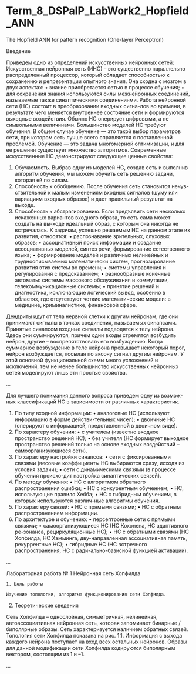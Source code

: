 # Term_8_DSPaIP_LabWork2_Hopfield_ANN
The Hopfield ANN for pattern recognition (One-layer Perceptron)

Введение

Приведем одно из определений искусственных нейронных сетей:
Искусственная нейронная сеть (ИНС) – это существенно параллельно распределенный процессор, который обладает способностью к сохранению и репрезентации опытного знания. Она сходна с мозгом в двух аспектах:
•	знание приобретается сетью в процессе обучения;
•	для сохранения знания используются силы межнейронных соединений, называемые также синаптическими соединениями.
Работа нейронной сети (НС) состоит в преобразовании входных сигна-лов во времени, в результате чего меняется внутреннее состояние сети и формируются выходные воздействия. Обычно НС оперирует цифровыми, а не символьными величинами. Большинство моделей НС требуют обучения. В общем случае обучение — это такой выбор параметров сети, при котором сеть лучше всего справляется с поставленной проблемой. Обучение — это задача многомерной оптимизации, и для ее решения существует множество алгоритмов.
Современные искусственные НС демонстрируют следующие ценные свойства:
1. Обучаемость. Выбрав одну из моделей НС, создав сеть и выполнив алгоритм обучения, мы можем обучить сеть решению задачи, которая ей по силам. 
2. Способность к обобщению. После обучения сеть становится нечув-ствительной к малым изменениям входных сигналов (шуму или вариациям входных образов) и дает правильный результат на выходе.
3. Способность к абстрагированию. Если предъявить сети несколько искаженных вариантов входного образа, то сеть сама может создать на вы-ходе идеальный образ, с которым она никогда не встречалась.
К задачам, успешно решаемым НС на данном этапе их развития, относятся:
•	распознавание зрительных, слуховых образов;
•	ассоциативный поиск информации и создание ассоциативных моделей, синтез речи, формирование естественного языка;
•	формирование моделей и различных нелинейных и трудноописываемых математически систем, прогнозирование развития этих систем во времени;
•	системы управления и регулирования с предсказанием;
•	разнообразные конечные автоматы: системы массового обслуживания и коммутации, телекоммуникационные системы;
•	принятие решений и диагностика, исключающие логический вывод, особенно в областях, где отсутствуют четкие математические модели: в медицине, криминалистике, финансовой сфере.

Дендриты идут от тела нервной клетки к другим нейронам, где они принимают сигналы в точках соединения, называемых синапсами. Принятые синапсом входные сигналы подводятся к телу нейрона. Здесь они суммируются, причем одни входы стремятся возбудить нейрон, другие – воспрепятствовать его возбуждению. Когда суммарное возбуждение в теле нейрона превышает некоторый порог, нейрон возбуждается, посылая по аксону сигнал другим нейронам. У этой основной функциональной схемы много усложнений и исключений, тем не менее большинство искусственных нейронных сетей моделируют лишь эти простые свойства.

...

Для лучшего понимания данного вопроса приведем одну из возмож-ных классификаций НС в зависимости от различных характеристик.
1.	По типу входной информации:
•	аналоговые НС (используют информацию в форме действи-тельных чисел);
•	двоичные НС (оперируют с информацией, представленной в двоичном виде).
2.	По характеру обучения:
•	с учителем (известно входное пространство решений НС);
•	без учителя (НС формирует выходное пространство решений только на основе входных воздействий – самоорганизующиеся сети).
3.	По характеру настройки синапсов:
•	сети с фиксированными связями (весовые коэффициенты НС выбираются сразу, исходя из условия задачи);
•	сети с динамическими связями (в процессе обучения происхо-дит настройка синаптических связей).
4.	По методу обучения:
•	НС с алгоритмом обратного распространения ошибки;
•	НС с конкурентным обучением;
•	НС, использующие правило Хебба;
•	НС с гибридным обучением, в которых используются различ-ные алгоритмы обучения.
5.	По характеру связей:
•	НС с прямыми связями;
•	НС с обратным распространением информации.
6.	По архитектуре и обучению:
•	персептронные сети с прямыми связями;
•	самоорганизующиеся НС (НС Кохонена, НС адаптивного ре-зонанса, рециркуляционные НС);
•	НС с обратными связями (НС Хопфилда, НС Хэмминга, дву-направленная ассоциативная память, рекуррентные НС);
•	гибридные НС (НС встречного распространения, НС с ради-ально-базисной функцией активации).

...

Лабораторная работа № 1
Нейронная сеть Хопфилда

	1. Цель работы

	Изучение топологии, алгоритма функционирования сети Хопфилда.

2. Теоретические сведения

Сеть Хопфилда – однослойная, симметричная, нелинейная, автоассоциативная нейронная сеть, которая запоминает бинарные / биполярные образы. Сеть характеризуется наличием обратных связей. Топология сети Хопфилда показана на рис. 1.1. Информация с выхода каждого нейрона поступает на вход всех остальных нейронов. Образы для данной модификации сети Хопфилда кодируются биполярным вектором, состоящим из 1 и –1. 


...
